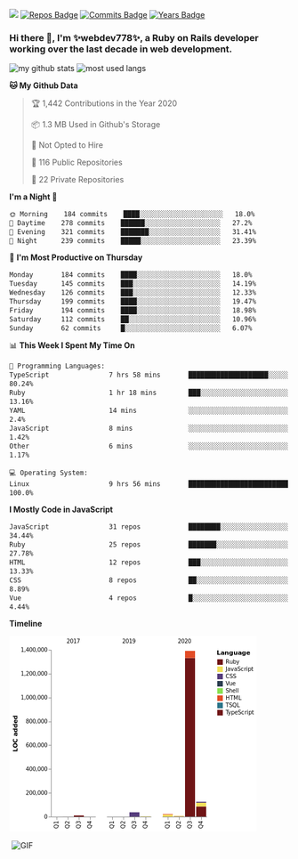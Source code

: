 ![](https://visitor-badge.glitch.me/badge?page_id=webdev778.webdev778)
[![Repos Badge](https://badges.pufler.dev/repos/webdev778)](https://badges.pufler.dev)
[![Commits Badge](https://badges.pufler.dev/commits/monthly/webdev778)](https://badges.pufler.dev)
[![Years Badge](https://badges.pufler.dev/years/webdev778)](https://badges.pufler.dev)
### Hi there 👋, I'm ✨webdev778✨, a Ruby on Rails developer working over the last decade in web development.


![my github stats](https://github-readme-stats.vercel.app/api?username=webdev778&show_icons=true&theme=tokyonight&line_height=27)
![most used langs](https://github-readme-stats.vercel.app/api/top-langs/?username=webdev778&hide=css,html&theme=tokyonight)

<!--START_SECTION:waka-->
**🐱 My Github Data** 

> 🏆 1,442 Contributions in the Year 2020
 > 
> 📦 1.3 MB Used in Github's Storage 
 > 
> 🚫 Not Opted to Hire
 > 
> 📜 116 Public Repositories 
 > 
> 🔑 22 Private Repositories  
 > 
**I'm a Night 🦉** 

```text
🌞 Morning    184 commits    ████░░░░░░░░░░░░░░░░░░░░░   18.0% 
🌆 Daytime    278 commits    ██████░░░░░░░░░░░░░░░░░░░   27.2% 
🌃 Evening    321 commits    ███████░░░░░░░░░░░░░░░░░░   31.41% 
🌙 Night      239 commits    █████░░░░░░░░░░░░░░░░░░░░   23.39%

```
📅 **I'm Most Productive on Thursday** 

```text
Monday       184 commits    ████░░░░░░░░░░░░░░░░░░░░░   18.0% 
Tuesday      145 commits    ███░░░░░░░░░░░░░░░░░░░░░░   14.19% 
Wednesday    126 commits    ███░░░░░░░░░░░░░░░░░░░░░░   12.33% 
Thursday     199 commits    ████░░░░░░░░░░░░░░░░░░░░░   19.47% 
Friday       194 commits    ████░░░░░░░░░░░░░░░░░░░░░   18.98% 
Saturday     112 commits    ██░░░░░░░░░░░░░░░░░░░░░░░   10.96% 
Sunday       62 commits     █░░░░░░░░░░░░░░░░░░░░░░░░   6.07%

```


📊 **This Week I Spent My Time On** 

```text
💬 Programming Languages: 
TypeScript               7 hrs 58 mins       ████████████████████░░░░░   80.24% 
Ruby                     1 hr 18 mins        ███░░░░░░░░░░░░░░░░░░░░░░   13.16% 
YAML                     14 mins             ░░░░░░░░░░░░░░░░░░░░░░░░░   2.4% 
JavaScript               8 mins              ░░░░░░░░░░░░░░░░░░░░░░░░░   1.42% 
Other                    6 mins              ░░░░░░░░░░░░░░░░░░░░░░░░░   1.17%

💻 Operating System: 
Linux                    9 hrs 56 mins       █████████████████████████   100.0%

```

**I Mostly Code in JavaScript** 

```text
JavaScript               31 repos            ████████░░░░░░░░░░░░░░░░░   34.44% 
Ruby                     25 repos            ███████░░░░░░░░░░░░░░░░░░   27.78% 
HTML                     12 repos            ███░░░░░░░░░░░░░░░░░░░░░░   13.33% 
CSS                      8 repos             ██░░░░░░░░░░░░░░░░░░░░░░░   8.89% 
Vue                      4 repos             █░░░░░░░░░░░░░░░░░░░░░░░░   4.44%

```


**Timeline**

![Chart not found](https://raw.githubusercontent.com/webdev778/webdev778/master/charts/bar_graph.png) 


<!--END_SECTION:waka-->

<img align="right" alt="GIF" src="https://github.com/webdev778/webdev778/blob/main/code.gif?raw=true" width="500" height="320" />

<!--
**webdev778/webdev778** is a ✨ _special_ ✨ repository because its `README.md` (this file) appears on your GitHub profile.

Here are some ideas to get you started:

- 🔭 I’m currently working on ...
- 🌱 I’m currently learning ...
- 👯 I’m looking to collaborate on ...
- 🤔 I’m looking for help with ...
- 💬 Ask me about ...
- 📫 How to reach me: ...
- 😄 Pronouns: ...
- ⚡ Fun fact: ...
-->
